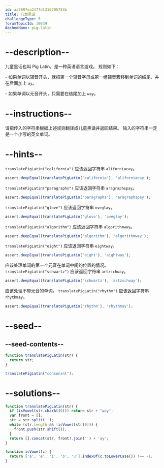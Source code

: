 ```yaml
---
id: aa7697ea2477d1316795783b
title: 儿童黑话
challengeType: 5
forumTopicId: 16039
dashedName: pig-latin
---
```


# --description--

儿童黑话也叫 Pig Latin，是一种英语语言游戏。 规则如下：

\- 如果单词以辅音开头，就把第一个辅音字母或第一组辅音簇移到单词的结尾，并在后面加上 `ay`。

\- 如果单词以元音开头，只需要在结尾加上 `way`。

# --instructions--

请把传入的字符串根据上述规则翻译成儿童黑话并返回结果。 输入的字符串一定是一个小写的英文单词。

# --hints--

`translatePigLatin("california")` 应该返回字符串 `aliforniacay`。

```js
assert.deepEqual(translatePigLatin('california'), 'aliforniacay');
```

`translatePigLatin("paragraphs")` 应该返回字符串 `aragraphspay`。

```js
assert.deepEqual(translatePigLatin('paragraphs'), 'aragraphspay');
```

`translatePigLatin("glove")` 应该返回字符串 `oveglay`。

```js
assert.deepEqual(translatePigLatin('glove'), 'oveglay');
```

`translatePigLatin("algorithm")` 应该返回字符串 `algorithmway`。

```js
assert.deepEqual(translatePigLatin('algorithm'), 'algorithmway');
```

`translatePigLatin("eight")` 应该返回字符串 `eightway`。

```js
assert.deepEqual(translatePigLatin('eight'), 'eightway');
```

应该处理单词的第一个元音在单词中间的位置的情况。  `translatePigLatin("schwartz")` 应该返回字符串 `artzschway`。

```js
assert.deepEqual(translatePigLatin('schwartz'), 'artzschway');
```

应该处理不带元音的单词。 `translatePigLatin("rhythm")` 应该返回字符串 `rhythmay`。

```js
assert.deepEqual(translatePigLatin('rhythm'), 'rhythmay');
```

# --seed--

## --seed-contents--

```js
function translatePigLatin(str) {
  return str;
}

translatePigLatin("consonant");
```

# --solutions--

```js
function translatePigLatin(str) {
  if (isVowel(str.charAt(0))) return str + "way";
  var front = [];
  str = str.split('');
  while (str.length && !isVowel(str[0])) {
    front.push(str.shift());
  }
  return [].concat(str, front).join('') + 'ay';
}

function isVowel(c) {
  return ['a', 'e', 'i', 'o', 'u'].indexOf(c.toLowerCase()) !== -1;
}
```
